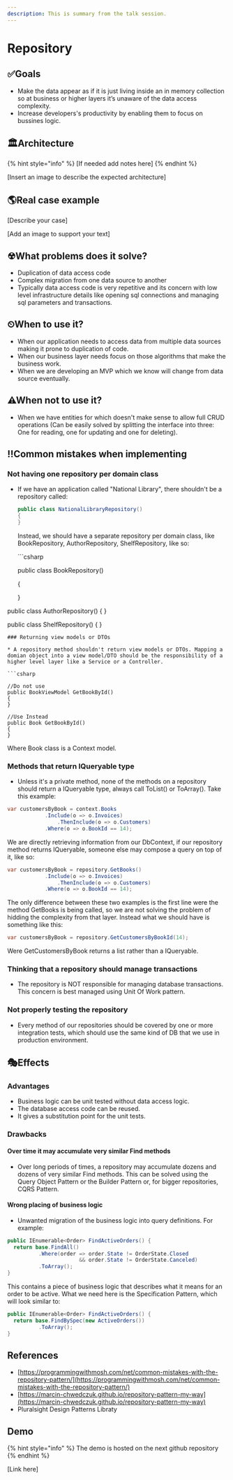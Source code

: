 ```yaml
---
description: This is summary from the talk session.
---
```


# Repository

## ✅Goals

* Make the data appear as if it is just living inside an in memory collection so at business or higher layers it’s unaware of the data access complexity.
* Increase developers's productivity by enabling them to focus on bussines logic.

## 🏛Architecture

{% hint style="info" %}
\[If needed add notes here\]
{% endhint %}

\[Insert an image to describe the expected architecture\]

## 🌎Real case example

\[Describe your case\]

\[Add an image to support your text\]

## ☢What problems does it solve?

* Duplication of data access code
* Complex migration from one data source to another
* Typically data access code is very repetitive and its concern with low level infrastructure details like opening sql connections and managing sql parameters and transactions.

## ⏲When to use it?

* When our application needs to access data from multiple data sources making it prone to duplication of code.
* When our business layer needs focus on those algorithms that make the business work.
* When we are developing an MVP which we know will change from data source eventually.

## ⚠When not to use it?

* When we have entities for which doesn't make sense to allow full CRUD operations \(Can be easily solved by splitting the interface into three: One for reading, one for updating and one for deleting\).

## ‼Common mistakes when implementing

### Not having one repository per domain class

* If we have an application called "National Library", there shouldn't be a repository called:

  ```csharp
  public class NationalLibraryRepository() 
  {
  }
  ```

  Instead, we should have a separate repository per domain class, like BookRepository, AuthorRepository, ShelfRepository, like so:

  \`\`\`csharp

  public class BookRepository\(\) 

  {

  }

public class AuthorRepository\(\) { }

public class ShelfRepository\(\) { }

```text
### Returning view models or DTOs

* A repository method shouldn't return view models or DTOs. Mapping a domian object into a view model/DTO should be the responsibility of a higher level layer like a Service or a Controller.

```csharp

//Do not use
public BookViewModel GetBookById() 
{
}

//Use Instead
public Book GetBookById() 
{
}
```

Where Book class is a Context model.

### Methods that return IQueryable<T> type

* Unless it's a private method, none of the methods on a repository should return a IQueryable<T> type, always call ToList() or ToArray().
Take this example:
```csharp
var customersByBook = context.Books
            .Include(o => o.Invoices)
                .ThenInclude(o => o.Customers)
            .Where(o => o.BookId == 14);
```

We are directly retrieving information from our DbContext, if our repository method returns IQueryable, someone else may compose a query on top of it, like so:

```csharp
var customersByBook = repository.GetBooks()
            .Include(o => o.Invoices)
                .ThenInclude(o => o.Customers)
            .Where(o => o.BookId == 14);
```

The only difference between these two examples is the first line were the method GetBooks is being called, so we are not solving the problem of hidding the complexity from that layer. Instead what we should have is something like this:

```csharp
var customersByBook = repository.GetCustomersByBookId(14);
```

Were GetCustomersByBook returns a list rather than a IQueryable.

### Thinking that a repository should manage transactions

* The repository is NOT responsible for managing database transactions. This concern is best managed using Unit Of Work pattern.

### Not properly testing the repository

* Every method of our repositories should be covered by one or more integration tests, which should use the same kind of DB that we use in production environment.

## 🎭Effects

### Advantages

* Business logic can be unit tested without data access logic.
* The database access code can be reused.
* It gives a substitution point for the unit tests.

### Drawbacks

#### Over time it may accumulate very similar Find methods

* Over long periods of times, a repository may accumulate dozens and dozens of very similar Find methods. This can be solved using the Query Object Pattern or the Builder Pattern or, for bigger repositories, CQRS Pattern.

#### Wrong placing of business logic

* Unwanted migration of the business logic into query definitions. For example:

```csharp
public IEnumerable<Order> FindActiveOrders() {
  return base.FindAll()
          .Where(order => order.State != OrderState.Closed 
                       && order.State != OrderState.Canceled)
          .ToArray();
}
```

This contains a piece of business logic that describes what it means for an order to be active. What we need here is the Specification Pattern, which will look similar to:

```csharp
public IEnumerable<Order> FindActiveOrders() {
  return base.FindBySpec(new ActiveOrders())
          .ToArray();
}
```

## References

* [https://programmingwithmosh.com/net/common-mistakes-with-the-repository-pattern/](https://programmingwithmosh.com/net/common-mistakes-with-the-repository-pattern/)
* [https://marcin-chwedczuk.github.io/repository-pattern-my-way](https://marcin-chwedczuk.github.io/repository-pattern-my-way)
* Pluralsight Design Patterns Libraty

## Demo

{% hint style="info" %}
The demo is hosted on the next github repository
{% endhint %}

\[Link here\]

